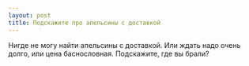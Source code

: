 ```yaml
---
layout: post 
title: Подскажите про апельсины с доставкой 
--- 
```

Нигде не могу найти апельсины с доставкой. Или ждать надо очень долго, или цена баснословная. Подскажите, где вы брали?